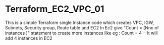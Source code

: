# Terraform_EC2_VPC_01
This is a simple Terraform single Instance code which creates VPC, IGW, Subnets, Security group, Route table and EC2 
In Ec2 give "Count = (Nno of instances )"  statement to create more instances like 
eg : 
      Count = 4  --It will add 4 instances in EC2
      
    
